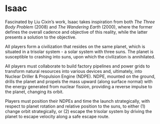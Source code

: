 # Isaac

Fascinated by Liu Cixin’s work, Isaac takes inspiration from both *The Three Body Problem* (2008) and *The Wandering Earth* (2000), where the former defines the overall cadence and objective of this reality, while the latter presents a solution to the objective.

All players form a civilization that resides on the same planet, which is situated in a trisolar system - a solar system with three suns. The planet is susceptible to crashing into suns, upon which the civilization is annihilated.

All players must collaborate to build factory pipelines and power grids to transform natural resources into various devices and, ultimately, into Nuclear Driller & Propulsion Engine (NDPE). NDPE, mounted on the ground, drills the planet and propels the mass upward (along surface normal) with the energy generated from nuclear fission, providing a reverse impulse to the planet, changing its orbit.

Players must position their NDPEs and time the launch strategically, with respect to planet rotation and relative position to the suns, to either (1) change orbit strategically, or (2) escape the trisolar system by driving the planet to escape velocity along a safe escape route.


